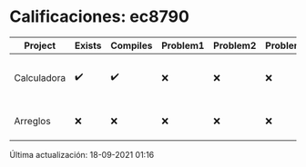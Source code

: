 # Calificaciones: ec8790
|Project|Exists|Compiles|Problem1|Problem2|Problem3|Extra|CommitHash|CommitDate|CheckDate|Comments|DueDate|Grade|
|-|-|-|-|-|-|-|-|-|-|-|-|-|
|Calculadora|✔️|✔️|❌|❌|❌|❌|f78e5efccfeb05adce387cbeb04488c032f99ea2|17-09-2021 16:49:30|17-09-2021 17:08:23|Revisa la operación suma-No implementaste operaciones con números flotantes-Revisa la operación división-No sale con código diferente de cero con división entre cero|17-09-2021 21:00:00|6.0|
|Arreglos|❌|❌|❌|❌|❌|❌|NA|NA|18-09-2021 01:16:43|No se encontró el archivo en PracticasComputacionI/Arreglos/Arreglos.cpp|24-09-2021 21:00:00|5.0|

Última actualización: 18-09-2021 01:16